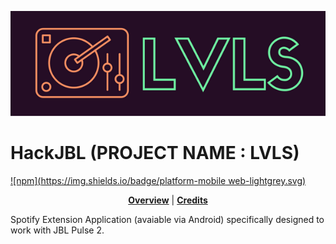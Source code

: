 <p align="center">
<img src ="https://github.com/skyyfall007/HackJBL/blob/master/LVLS.png">
</p>



# HackJBL (PROJECT NAME : LVLS)
[![npm](https://img.shields.io/badge/platform-mobile web-lightgrey.svg)](https://devpost.com/software/lvls)

<p align="center">
<b><a href="#overview">Overview</a></b>
|
<b><a href="#credits">Credits</a></b>
</p>

Spotify Extension Application (avaiable via Android) specifically designed to work with JBL Pulse 2. 
